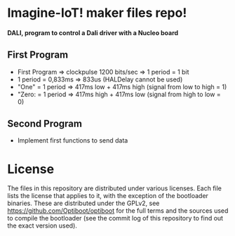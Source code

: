 Imagine-IoT! maker files repo!
=======================================

#### DALI, program to control a Dali driver with a Nucleo board

## First Program
* First Program => clockpulse 1200 bits/sec => 1 period = 1 bit 
* 1 period = 0,833ms => 833us (HALDelay cannot be used)
* "One" = 1 period => 417ms low + 417ms high (signal from low to high = 1)
* "Zero: = 1 period => 417ms high + 417ms low (signal from high to low = 0)

## Second Program
* Implement first functions to send data

License
=======
The files in this repository are distributed under various licenses.
Each file lists the license that applies to it, with the exception of
the bootloader binaries. These are distributed under the GPLv2, see
https://github.com/Optiboot/optiboot for the full terms and the sources
used to compile the bootloader (see the commit log of this repository to
find out the exact version used).